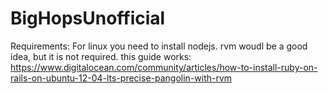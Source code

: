 BigHopsUnofficial
=================
Requirements:
For linux you need to install nodejs.
rvm woudl be a good idea, but it is not required.  this guide works: https://www.digitalocean.com/community/articles/how-to-install-ruby-on-rails-on-ubuntu-12-04-lts-precise-pangolin-with-rvm
